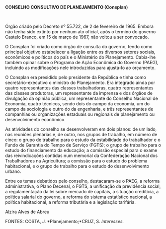 **CONSELHO CONSULTIVO DE PLANEJAMENTO (Consplan)**

 

Órgão criado pelo Decreto nº 55.722, de 2 de fevereiro de 1965. Embora
não tenha sido extinto por nenhum ato oficial, após o término do governo
Castelo Branco, em 15 de março de 1967, não voltou a ser convocado.

O Consplan foi criado como órgão de consulta do governo, tendo como
principal objetivo estabelecer a ligação entre os diversos setores
sociais, econômicos e políticos do país e o Ministério do Planejamento.
Cabia-lhe também opinar sobre o Programa de Ação Econômica do Governo
(PAEG), incluindo as modificações nele introduzidas para ajustá-lo ao
orçamento.

O Consplan era presidido pelo presidente da República e tinha como
secretário-executivo o ministro do Planejamento. Era integrado ainda por
quatro representantes das classes trabalhadoras, quatro representantes
das classes produtoras, um representante da imprensa e dos órgãos de
divulgação da opinião pública, um representante do Conselho Nacional de
Economia, quatro técnicos, sendo dois do campo da economia, um do campo
da sociologia e outro do da engenharia, e três representantes de
companhias ou organizações estaduais ou regionais de planejamento ou
desenvolvimento econômico.

As atividades do conselho se desenvolveram em dois planos: de um lado,
nas reuniões plenárias e, de outro, nos grupos de trabalho, em número de
cinco: o grupo de trabalho para o estudo da estabilidade do trabalhador
e o Fundo de Garantia do Tempo de Serviço (FGTS); o grupo de trabalho
para o estudo do financiamento da educação; a comissão especial para o
exame das reivindicações contidas num memorial da Confederação Nacional
dos Trabalhadores na Agricultura; a comissão para o estudo do problema
habitacional, e o grupo de trabalho para o estudo do desenvolvimento
urbano.

Entre os temas debatidos pelo conselho, destacaram-se o PAEG, a reforma
administrativa, o Plano Decenal, o FGTS, a unificação da previdência
social, a regulamentação da lei sobre mercado de capitais, a situação
creditícia, a política salarial do governo, a reforma do sistema
estatístico nacional, a política habitacional, a reforma tributária e a
legislação tarifária.

Alzira Alves de Abreu

FONTES: COSTA, J. *Planejamento;*CRUZ, S. *Interesses.*

 
